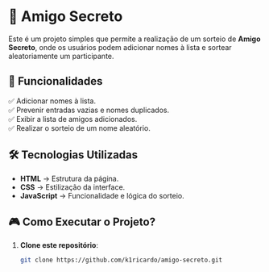 # 🎁 Amigo Secreto

Este é um projeto simples que permite a realização de um sorteio de **Amigo Secreto**, onde os usuários podem adicionar nomes à lista e sortear aleatoriamente um participante.

## 🚀 Funcionalidades

✅ Adicionar nomes à lista.  
✅ Prevenir entradas vazias e nomes duplicados.  
✅ Exibir a lista de amigos adicionados.  
✅ Realizar o sorteio de um nome aleatório.  

## 🛠️ Tecnologias Utilizadas

- **HTML** → Estrutura da página.  
- **CSS** → Estilização da interface.  
- **JavaScript** → Funcionalidade e lógica do sorteio.  

## 🎮 Como Executar o Projeto?

1. **Clone este repositório**:
   ```sh
   git clone https://github.com/k1ricardo/amigo-secreto.git
